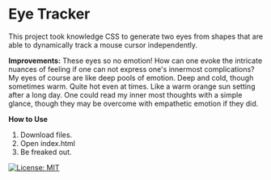 # Eye Tracker

This project took knowledge CSS to generate two eyes from shapes that are able to dynamically track a mouse cursor independently.

**Improvements:** These eyes so no emotion! How can one evoke the intricate nuances of feeling if one can not express one's innermost complications? My eyes of course are like deep pools of emotion. Deep and cold, though sometimes warm. Quite hot even at times. Like a warm orange sun setting after a long day. One could read my inner most thoughts with a simple glance, though they may be overcome with empathetic emotion if they did.

**How to Use**
1. Download files.
2. Open index.html
3. Be freaked out.

[![License: MIT](https://img.shields.io/badge/License-MIT-yellow.svg)](https://opensource.org/licenses/MIT)
